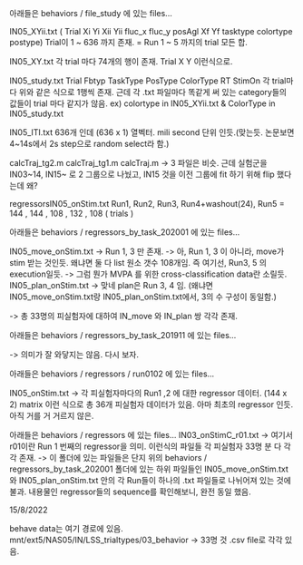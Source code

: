 아래들은 behaviors / file_study 에 있는 files...

IN05_XYii.txt
( Trial  Xi  Yi  Xii  Yii  fluc_x  fluc_y  posAgl  Xf  Yf  tasktype  colortype  postype)
Trial이 1 ~ 636 까지 존재.
 = Run 1 ~ 5 까지의 trial 모든 합.

IN05_XY.txt
각 trial 마다 74개의 행이 존재.
Trial  X  Y 
이런식으로.

IN05_study.txt
Trial  Fbtyp  TaskType  PosType  ColorType  RT  StimOn
각 trial마다 위와 같은 식으로 1행씩 존재.
근데 각 .txt 파일마다 똑같게 써 있는 category들의 값들이 trial 마다 같지가 않음. ex) colortype in IN05_XYii.txt & ColorType in IN05_study.txt

IN05_ITI.txt
636개 인데 (636 x 1) 열벡터.
mili second 단위 인듯.(맞는듯. 논문보면 4~14s에서 2s step으로 random select라 함.)

calcTraj_tg2.m
calcTraj_tg1.m
calcTraj.m
-> 3 파일은 비슷. 근데 실험군을 IN03~14, IN15~ 로 2 그룹으로 나눴고, IN15 것을 이전 그룹에 fit 하기 위해 flip 했다는데 왜?

regressorsIN05_onStim.txt
Run1, Run2, Run3, Run4+washout(24), Run5 = 144 , 144 , 108 , 132 , 108 ( trials )


아래들은 behaviors / regressors_by_task_202001 에 있는 files...

IN05_move_onStim.txt
-> Run 1, 3 만 존재. -> 아,  Run 1, 3 이 아니라, move가 stim 받는 것인듯. 왜냐면 둘 다 list 원소 갯수 108개임. 즉 여기선, Run3, 5 의 execution일듯.
-> 그럼 뭔가 MVPA 를 위한 cross-classification data란 소릴듯.
IN05_plan_onStim.txt
-> 맞네 plan은 Run 3, 4 임. (왜냐면 IN05_move_onStim.txt랑 IN05_plan_onStim.txt에서, 3의 수 구성이 동일함.)

-> 총 33명의 피실험자에 대하여 IN_move 와 IN_plan 쌍 각각 존재.


아래들은 behaviors / regressors_by_task_201911 에 있는 files...

-> 의미가 잘 와닿지는 않음. 다시 보자.


아래들은 behaviors / regressors / run0102 에 있는 files...

IN05_onStim.txt 
-> 각 피실험자마다의 Run1 ,2 에 대한 regressor 데이터. (144 x 2) matrix
이런 식으로 총 36개 피실험자 데이터가 있음. 아마 최초의 regressor 인듯. 아직 거를 거 거르지 않은.


아래들은 behaviors / regressors 에 있는 files...
IN03_onStimC_r01.txt -> 여기서 r01이란 Run 1 번째의 regressor을 의미.
이런식의 파일들 각 피실험자 33명 분 다 각각 존재.
-> 이 폴더에 있는 파일들은 단지 위의 behaviors / regressors_by_task_202001 폴더에 있는 하위 파일들인
	IN05_move_onStim.txt 와 IN05_plan_onStim.txt 안의 각 Run들이 하나의 .txt 파일들로 나뉘어져 있는 것에 불과.
	내용물인 regressor들의 sequence를 확인해보니, 완전 동일 했음.



15/8/2022

behave data는 여기 경로에 있음.
mnt/ext5/NAS05/IN/LSS_trialtypes/03_behavior
-> 33명 것 .csv file로 각각 있음.
